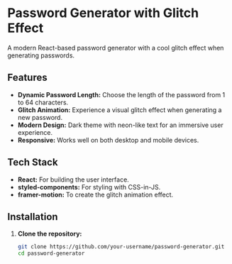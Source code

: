 # Password Generator with Glitch Effect

A modern React-based password generator with a cool glitch effect when generating passwords.

## Features

- **Dynamic Password Length:** Choose the length of the password from 1 to 64 characters.
- **Glitch Animation:** Experience a visual glitch effect when generating a new password.
- **Modern Design:** Dark theme with neon-like text for an immersive user experience.
- **Responsive:** Works well on both desktop and mobile devices.

## Tech Stack

- **React:** For building the user interface.
- **styled-components:** For styling with CSS-in-JS.
- **framer-motion:** To create the glitch animation effect.

## Installation

1. **Clone the repository:**

   ```bash
   git clone https://github.com/your-username/password-generator.git
   cd password-generator
